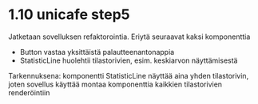 # 1.10 unicafe step5
Jatketaan sovelluksen refaktorointia. Eriytä seuraavat kaksi komponenttia

- Button vastaa yksittäistä palautteenantonappia
- StatisticLine huolehtii tilastorivien, esim. keskiarvon näyttämisestä

Tarkennuksena: komponentti StatisticLine näyttää aina yhden tilastorivin, joten sovellus käyttää montaa komponenttia kaikkien tilastorivien renderöintiin